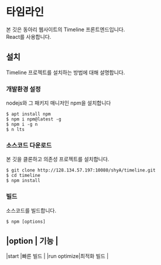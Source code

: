 # 타임라인  
본 깃은 동아리 웹사이트의 Timeline 프론트엔드입니다.  
React를 사용합니다.  

## 설치  
Timeline 프로젝트를 설치하는 방법에 대해 설명합니다.  

### 개발환경 설정
nodejs와 그 패키지 매니저인 npm을 설치합니다

    $ apt install npm 
    $ npm i npm@latest -g
    $ npm i -g n
    $ n lts

### 소스코드 다운로드  
본 깃을 클론하고 의존성 프로젝트를 설치합니다.  

    $ git clone http://128.134.57.197:10080/shyA/timeline.git
    $ cd timeline
    $ npm install

### 빌드  
소스코드를 빌드합니다.  

    $ npm [options]

|option      |  기능      |
---------------------------
|start       |빠른 빌드   |
|run optimize|최적화 빌드 |
